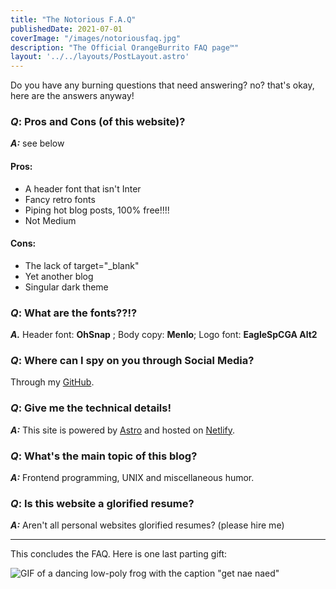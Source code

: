 ```yaml
---
title: "The Notorious F.A.Q"
publishedDate: 2021-07-01
coverImage: "/images/notoriousfaq.jpg"
description: "The Official OrangeBurrito FAQ page™"
layout: '../../layouts/PostLayout.astro'
---
```


Do you have any burning questions that need answering? no? that's okay, here are the answers anyway!

### *Q*: Pros and Cons (of this website)?
***A:*** see below

#### Pros:
- A header font that isn't Inter
- Fancy retro fonts
- Piping hot blog posts, 100% free!!!!
- Not Medium

#### Cons:
- The lack of target="_blank"
- Yet another blog
- Singular dark theme

### *Q*: What are the fonts??!?
***A.*** Header font: **OhSnap** ; Body copy: **Menlo**;  Logo font: **EagleSpCGA Alt2**

### *Q*: Where can I spy on you through Social Media?
Through my [GitHub](https://github.com/orangeburrito).

### *Q*: Give me the technical details!
***A:*** This site is powered by [Astro](https://astro.build/) and hosted on [Netlify](https://netlify.com).

### *Q*: What's the main topic of this blog?
***A:*** Frontend programming, UNIX and miscellaneous humor.

### *Q*: Is this website a glorified resume?
***A:*** Aren't all personal websites glorified resumes? (please hire me)

___ 

This concludes the FAQ. Here is one last parting gift:

![GIF of a dancing low-poly frog with the caption "get nae naed"](https://cdn2.scratch.mit.edu/get_image/gallery/25749872_170x100.png)